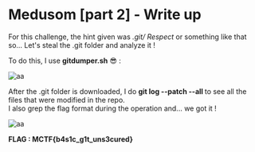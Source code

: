 # Medusom [part 2] - Write up

For this challenge, the hint given was <em> .git/ Respect </em> or something like that so... Let's steal the .git folder and analyze it !

To do this, I use <strong>gitdumper.sh</strong> 😎 :

![aa](https://user-images.githubusercontent.com/66923124/164998127-b49cc48a-1fa0-4216-be68-a4aa9bac279d.png)

After the .git folder is downloaded, I do <strong>git log --patch --all </strong> to see all the files that were modified in the repo.<br>
I also grep the flag format during the operation and... we got it !

![aa](https://user-images.githubusercontent.com/66923124/164998224-ae88e3ff-a658-4895-a43f-bdb9d5dbfab7.png)

<strong> FLAG : MCTF{b4s1c_g1t_uns3cured} </strong>
